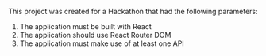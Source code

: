 This project was created for a Hackathon that had the following parameters:

1. The application must be built with React
2. The application should use React Router DOM
3. The application must make use of at least one API
